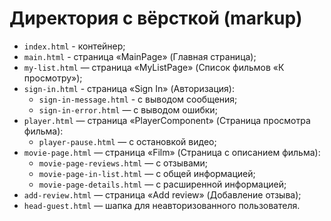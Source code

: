 # Директория с вёрсткой (markup)

* `index.html` - контейнер;
* `main.html` - страница «MainPage» (Главная страница);
* `my-list.html` — страница «MyListPage» (Список фильмов «К просмотру»);
* `sign-in.html` - страница «Sign In» (Авторизация):
   * `sign-in-message.html` - с выводом сообщения;
   * `sign-in-error.html` — с выводом ошибки;
* `player.html` — страница «PlayerComponent» (Страница просмотра фильма):
   * `player-pause.html` — с остановкой видео;
* `movie-page.html` — страница «Film» (Страница c описанием фильма):
   * `movie-page-reviews.html` — с отзывами;
   * `movie-page-in-list.html` — с общей информацией;
   * `movie-page-details.html` — с расширенной информацией;
* `add-review.html` — страница «Add review» (Добавление отзыва);
* `head-guest.html` — шапка для неавторизованного пользователя.
